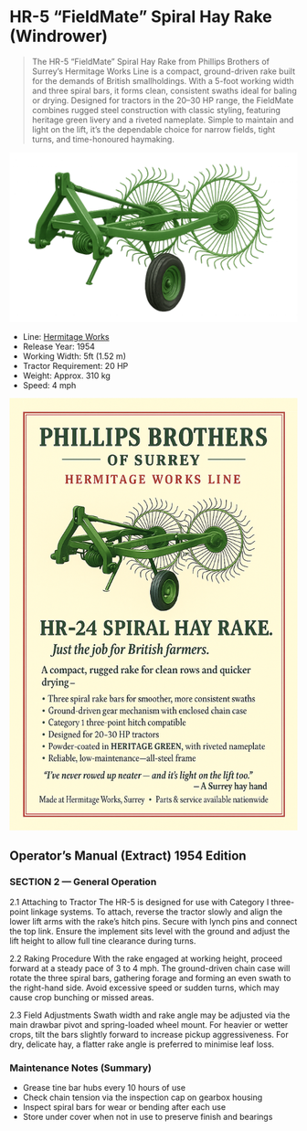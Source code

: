 # HR-5 “FieldMate” Spiral Hay Rake (Windrower)

> The HR-5 “FieldMate” Spiral Hay Rake from Phillips Brothers of Surrey’s Hermitage Works Line is a compact, ground-driven rake built for the demands of British smallholdings. With a 5-foot working width and three spiral bars, it forms clean, consistent swaths ideal for baling or drying. Designed for tractors in the 20–30 HP range, the FieldMate combines rugged steel construction with classic styling, featuring heritage green livery and a riveted nameplate. Simple to maintain and light on the lift, it’s the dependable choice for narrow fields, tight turns, and time-honoured haymaking.

![HR-5 FieldMate](Img/HR5-FieldMate-SpiralHayRake.png)

- Line: [Hermitage Works](../README.md#hermitage-line---traditional-craftsmanship-heritage-performance)
- Release Year: 1954
- Working Width: 5ft (1.52 m)
- Tractor Requirement: 20 HP 
- Weight: Approx. 310 kg
- Speed: 4 mph

![Sales Poster](Img/HR5-FieldMate-SpiralHayRake-Sales.png)

## Operator’s Manual (Extract) 1954 Edition

### SECTION 2 — General Operation
2.1 Attaching to Tractor
The HR-5 is designed for use with Category I three-point linkage systems. To attach, reverse the tractor slowly and align the lower lift arms with the rake’s hitch pins. Secure with lynch pins and connect the top link. Ensure the implement sits level with the ground and adjust the lift height to allow full tine clearance during turns.

2.2 Raking Procedure
With the rake engaged at working height, proceed forward at a steady pace of 3 to 4 mph. The ground-driven chain case will rotate the three spiral bars, gathering forage and forming an even swath to the right-hand side. Avoid excessive speed or sudden turns, which may cause crop bunching or missed areas.

2.3 Field Adjustments
Swath width and rake angle may be adjusted via the main drawbar pivot and spring-loaded wheel mount. For heavier or wetter crops, tilt the bars slightly forward to increase pickup aggressiveness. For dry, delicate hay, a flatter rake angle is preferred to minimise leaf loss.

### Maintenance Notes (Summary)
- Grease tine bar hubs every 10 hours of use
- Check chain tension via the inspection cap on gearbox housing
- Inspect spiral bars for wear or bending after each use
- Store under cover when not in use to preserve finish and bearings
